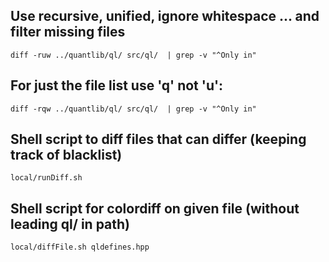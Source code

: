 
## Use recursive, unified, ignore whitespace ... and filter missing files

```
diff -ruw ../quantlib/ql/ src/ql/  | grep -v "^Only in"
```


## For just the file list use 'q' not 'u':

```
diff -rqw ../quantlib/ql/ src/ql/  | grep -v "^Only in"
```


## Shell script to diff files that can differ (keeping track of blacklist)

```
local/runDiff.sh
```


## Shell script for colordiff on given file (without leading ql/ in path)

```
local/diffFile.sh qldefines.hpp
```

